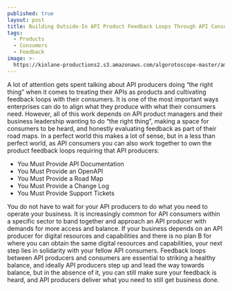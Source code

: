 ```yaml
---
published: true
layout: post
title: Building Outside-In API Product Feedback Loops Through API Consumer Solidarity
tags:
  - Products
  - Consumers
  - Feedback
image: >-
  https://kinlane-productions2.s3.amazonaws.com/algorotoscope-master/america-under-socialism-train-hand-car.jpeg
---
```

A lot of attention gets spent talking about API producers doing “the right thing” when it comes to treating their APIs as products and cultivating feedback loops with their consumers. It is one of the most important ways enterprises can do to align what they produce with what their consumers need. However, all of this work depends on API product managers and their business leadership wanting to do “the right thing”, making a space for consumers to be heard, and honestly evaluating feedback as part of their road maps. In a perfect world this makes a lot of sense, but in a less than perfect world, as API consumers you can also work together to own the product feedback loops requiring that API producers:

- You Must Provide API Documentation
- You Must Provide an OpenAPI
- You Must Provide a Road Map
- You Must Provide a Change Log
- You Must Provide Support Tickets

You do not have to wait for your API producers to do what you need to operate your business. It is increasingly common for API consumers within a specific sector to band together and approach an API producer with demands for more access and balance. If your business depends on an API producer for digital resources and capabilities and there is no plan B for where you can obtain the same digital resources and capabilities, your next step lies in solidarity with your fellow API consumers. Feedback loops between API producers and consumers are essential to striking a healthy balance, and ideally API producers step up and lead the way towards balance, but in the absence of it, you can still make sure your feedback is heard, and API producers deliver what you need to still get business done.